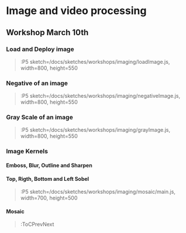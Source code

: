 # Image and video processing

## Workshop March 10th

### Load and Deploy image

> :P5 sketch=/docs/sketches/workshops/imaging/loadImage.js, width=800, height=550

### Negative of an image

> :P5 sketch=/docs/sketches/workshops/imaging/negativeImage.js, width=800, height=550

### Gray Scale of an image

> :P5 sketch=/docs/sketches/workshops/imaging/grayImage.js, width=800, height=550

### Image Kernels

#### Emboss, Blur, Outline and Sharpen

<!-- > :P5 sketch=/docs/sketches/workshops/imaging/convolution.js, width=800, height=550 -->

#### Top, Rigth, Bottom and Left Sobel

> :P5 sketch=/docs/sketches/workshops/imaging/mosaic/main.js, width=700, height=500


#### Mosaic



> :ToCPrevNext